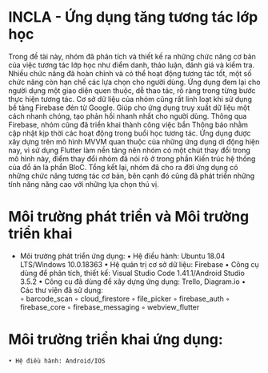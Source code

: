 # INCLA - Ứng dụng tăng tương tác lớp học

Trong đề tài này, nhóm đã phân tích và thiết kế ra những chức năng cơ bản của việc tương tác lớp học như điểm danh, thảo luận, đánh giá và kiểm tra. Nhiều chức năng đã hoàn chỉnh và có thể hoạt động tương tác tốt, một số chức năng còn hạn chế các lựa chọn cho người dùng. Ứng dụng đem lại cho người dụng một giao diện quen thuộc, dễ thao tác, rõ ràng trong từng bước thực hiện tương tác. Cơ sở dữ liệu của nhóm cũng rất linh loạt khi sử dụng bề tảng Firebase đén từ Google. Giúp cho ứng dụng truy xuất dữ liệu một cách nhanh chóng, tạo phản hồi nhanh nhất cho người dùng. Thông qua Firebase, nhóm cũng đã triển khai thành công việc bắn Thông báo nhằm cập nhật kịp thời các hoạt động trong buổi học tương tác. Ứng dụng được xây dựng trên mô hình MVVM quan thuộc của những ứng dụng di động hiện nay, vì sử dụng Flutter làm nền tảng nên nhóm có một chút thay đổi trong mô hình này, điểm thay đổi nhóm đã nói rõ ở trong phần Kiến trúc hệ thống của đồ án là phần BloC. Tổng kết lại, nhóm đã cho ra đời ứng dụng có những chức năng tương tác cơ bản, bên cạnh đó cũng đã phát triển những tính năng năng cao với những lựa chọn thú vị.


# Môi trường phát triển và Môi trường triển khai
- Môi trường phát triển ứng dụng:
    • Hệ điều hành: Ubuntu 18.04 LTS/Windows 10.0.18363
    • Hệ quản trị cơ sở dữ liệu: Firebase
    • Công cụ dùng để phân tích, thiết kế: Visual Studio Code 1.41.1/Android Studio 3.5.2
    • Công cụ đã dùng để xây dựng ứng dụng: Trello, Diagram.io
    • Các thư viện đã sử dụng:  
        ◦ barcode_scan
        ◦ cloud_firestore
        ◦ file_picker
        ◦ firebase_auth
        ◦ firebase_core
        ◦ firebase_messaging
        ◦ webview_flutter
# Môi trường triển khai ứng dụng:
    • Hệ điều hành: Android/IOS
    
    
